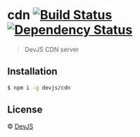 # cdn  [![Build Status][travis-image]][travis-url] [![Dependency Status][daviddm-image]][daviddm-url]
> DevJS CDN server

## Installation
```sh
$ npm i -g devjs/cdn
```

## License
 © [DevJS](https://github.com/orgs/devjs/people?utf8=%E2%9C%93&query=role%3Aowner+)

[travis-image]: https://travis-ci.org/devjs/cdn.svg?branch=master
[travis-url]: https://travis-ci.org/devjs/cdn
[daviddm-image]: https://david-dm.org/devjs/cdn.svg?theme=shields.io
[daviddm-url]: https://david-dm.org/devjs/cdn
